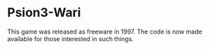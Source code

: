 # Psion3-Wari
This game was released as freeware in 1997. The code is now made available for those interested in such things.
